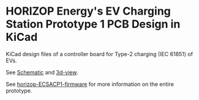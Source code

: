 # HORIZOP Energy's EV Charging Station Prototype 1 PCB Design in KiCad

KiCad design files of a controller board for Type-2 charging (IEC 61851) of EVs.

See [Schematic](Media/ECSACP1_PCB_Schematic.png) and [3d-view](3D_Rendering/HE_ECSACP1_PCB_Final_Render.png).

See [horizop-ECSACP1-firmware](https://github.com/HORIZOP-Energy/horizop-ECSACP1-firmware) for more 
information on the entire prototype.
